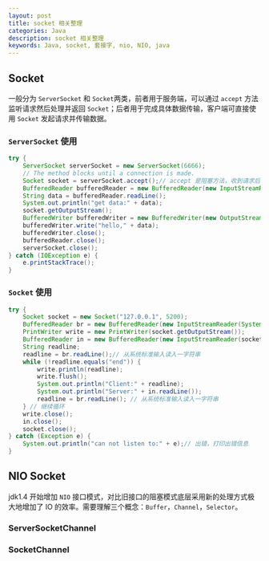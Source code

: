 ```yaml
---
layout: post
title: socket 相关整理
categories: Java
description: socket 相关整理
keywords: Java, socket, 套接字, nio, NIO, java
---
```


## Socket

一般分为 `ServerSocket` 和 `Socket`两类，前者用于服务端，可以通过 `accept` 方法监听请求然后处理并返回 `Socket`；后者用于完成具体数据传输，客户端可直接使用 `Socket` 发起请求并传输数据。

### `ServerSocket` 使用

```java
try {
    ServerSocket serverSocket = new ServerSocket(6666);
    // The method blocks until a connection is made.
    Socket socket = serverSocket.accept();// accept 是阻塞方法，收到请求后程序才会继续进行
    BufferedReader bufferedReader = new BufferedReader(new InputStreamReader(socket.getInputStream()));
    String data = bufferedReader.readLine();
    System.out.println("get data:" + data);
    socket.getOutputStream();
    BufferedWriter bufferedWriter = new BufferedWriter(new OutputStreamWriter(socket.getOutputStream()));
    bufferedWriter.write("hello," + data);
    bufferedWriter.close();
    bufferedReader.close();
    serverSocket.close();
} catch (IOException e) {
    e.printStackTrace();
}
```

### `Socket` 使用


```java
try {
    Socket socket = new Socket("127.0.0.1", 5200);
    BufferedReader br = new BufferedReader(new InputStreamReader(System.in));
    PrintWriter write = new PrintWriter(socket.getOutputStream());
    BufferedReader in = new BufferedReader(new InputStreamReader(socket.getInputStream()));
    String readline;
    readline = br.readLine();// 从系统标准输入读入一字符串
    while (!readline.equals("end")) {
        write.println(readline);
        write.flush();
        System.out.println("Client:" + readline);
        System.out.println("Server:" + in.readLine());
        readline = br.readLine(); // 从系统标准输入读入一字符串
    } // 继续循环
    write.close();
    in.close();
    socket.close();
} catch (Exception e) {
    System.out.println("can not listen to:" + e);// 出错，打印出错信息
}
```

## NIO Socket

jdk1.4 开始增加 `NIO` 接口模式，对比旧接口的阻塞模式底层采用新的处理方式极大地增加了 IO 的效率。需要理解三个概念：`Buffer`，`Channel`，`Selector`。

### ServerSocketChannel

### SocketChannel
